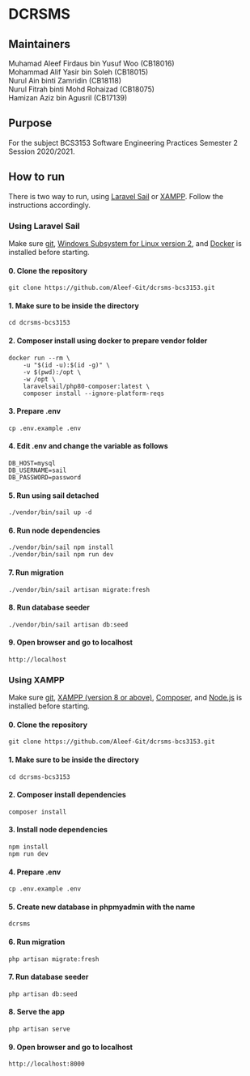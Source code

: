 # DCRSMS
## Maintainers
Muhamad Aleef Firdaus bin Yusuf Woo (CB18016)\
Mohammad Alif Yasir bin Soleh (CB18015)\
Nurul Ain binti Zamridin (CB18118)\
Nurul Fitrah binti Mohd Rohaizad (CB18075)\
Hamizan Aziz bin Agusril (CB17139)

## Purpose
For the subject BCS3153 Software Engineering Practices Semester 2 Session 2020/2021.
## How to run
There is two way to run, using [Laravel Sail](#using-laravel-sail) or [XAMPP](#using-xampp). Follow the instructions accordingly.
### Using Laravel Sail 
Make sure [git](https://git-scm.com/), [Windows Subsystem for Linux version 2](https://docs.microsoft.com/en-us/windows/wsl/install), and [Docker](https://www.docker.com/products/docker-desktop) is installed before starting.
#### 0. Clone the repository
```
git clone https://github.com/Aleef-Git/dcrsms-bcs3153.git
```
#### 1. Make sure to be inside the directory
```
cd dcrsms-bcs3153
```
#### 2. Composer install using docker to prepare vendor folder
```
docker run --rm \
    -u "$(id -u):$(id -g)" \
    -v $(pwd):/opt \
    -w /opt \
    laravelsail/php80-composer:latest \
    composer install --ignore-platform-reqs
```
#### 3. Prepare .env
```
cp .env.example .env
```
#### 4. Edit .env and change the variable as follows
```
DB_HOST=mysql
DB_USERNAME=sail
DB_PASSWORD=password
```
#### 5. Run using sail detached
```
./vendor/bin/sail up -d
```
#### 6. Run node dependencies
```
./vendor/bin/sail npm install
./vendor/bin/sail npm run dev
```
#### 7. Run migration
```
./vendor/bin/sail artisan migrate:fresh
```
#### 8. Run database seeder
```
./vendor/bin/sail artisan db:seed
```
#### 9. Open browser and go to localhost
```
http://localhost
```

### Using XAMPP
Make sure [git](https://git-scm.com/), [XAMPP  (version 8 or above)](https://www.apachefriends.org/download.html), [Composer](https://getcomposer.org/download/), and [Node.js](https://nodejs.org/en/download/) is installed before starting.
#### 0. Clone the repository
```
git clone https://github.com/Aleef-Git/dcrsms-bcs3153.git
```
#### 1. Make sure to be inside the directory
```
cd dcrsms-bcs3153
```
#### 2. Composer install dependencies
```
composer install
```
#### 3. Install node dependencies
```
npm install
npm run dev
```
#### 4. Prepare .env
```
cp .env.example .env
```
#### 5. Create new database in phpmyadmin with the name
```
dcrsms
```
#### 6. Run migration
```
php artisan migrate:fresh
```
#### 7. Run database seeder
```
php artisan db:seed
```
#### 8. Serve the app
```
php artisan serve
```
#### 9. Open browser and go to localhost
```
http://localhost:8000
```
